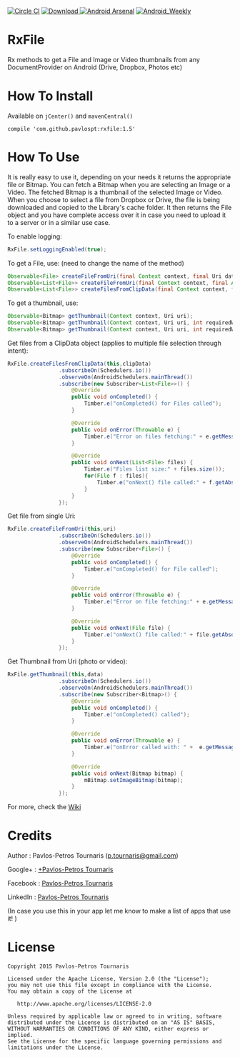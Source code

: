 [![Circle CI](https://circleci.com/gh/pavlospt/RxFile/tree/master.svg?style=svg)](https://circleci.com/gh/pavlospt/RxFile/tree/master)
[ ![Download](https://api.bintray.com/packages/pavlospt/android-libraries/RxFile/images/download.svg) ](https://bintray.com/pavlospt/android-libraries/RxFile/_latestVersion)
[![Android Arsenal](https://img.shields.io/badge/Android%20Arsenal-RxFile-brightgreen.svg?style=flat)](http://android-arsenal.com/details/1/2901)
[![Android_Weekly](https://img.shields.io/badge/Android%20Weekly-RxFile-green.svg)](http://androidweekly.net/issues/issue-183)

# RxFile
Rx methods to get a File and Image or Video thumbnails from any DocumentProvider on Android (Drive, Dropbox, Photos etc)

# How To Install

Available on `jCenter()` and `mavenCentral()`
```
compile 'com.github.pavlospt:rxfile:1.5'
```

# How To Use
It is really easy to use it, depending on your needs it returns the appropriate file or Bitmap. You can fetch a Bitmap when you are selecting an Image or a Video. The fetched Bitmap is a thumbnail of the selected Image or Video. When you choose to select a file from Dropbox or Drive, the file is being downloaded and copied to the Library's cache folder. It then returns the File object and you have complete access over it in case you need to upload it to a server or in a similar use case.

To enable logging:
```java
RxFile.setLoggingEnabled(true);
```

To get a File, use: (need to change the name of the method) 
```java
Observable<File> createFileFromUri(final Context context, final Uri data);
Observable<List<File>> createFileFromUri(final Context context, final ArrayList<Uri> uris);
Observable<List<File>> createFilesFromClipData(final Context context, final ClipData clipData);
```

To get a thumbnail, use:
```java
Observable<Bitmap> getThumbnail(Context context, Uri uri);
Observable<Bitmap> getThumbnail(Context context, Uri uri, int requiredWidth, int requiredHeight);
Observable<Bitmap> getThumbnail(Context context, Uri uri, int requiredWidth, int requiredHeight, int kind);
```

Get files from a ClipData object (applies to multiple file selection through intent):
```java
RxFile.createFilesFromClipData(this,clipData)
                .subscribeOn(Schedulers.io())
                .observeOn(AndroidSchedulers.mainThread())
                .subscribe(new Subscriber<List<File>>() {
                    @Override
                    public void onCompleted() {
                        Timber.e("onCompleted() for Files called");
                    }

                    @Override
                    public void onError(Throwable e) {
                        Timber.e("Error on files fetching:" + e.getMessage());
                    }

                    @Override
                    public void onNext(List<File> files) {
                        Timber.e("Files list size:" + files.size());
                        for(File f : files){
                            Timber.e("onNext() file called:" + f.getAbsolutePath());
                        }
                    }
                });
```
Get file from single Uri:
```java
RxFile.createFileFromUri(this,uri)
                .subscribeOn(Schedulers.io())
                .observeOn(AndroidSchedulers.mainThread())
                .subscribe(new Subscriber<File>() {
                    @Override
                    public void onCompleted() {
                        Timber.e("onCompleted() for File called");
                    }

                    @Override
                    public void onError(Throwable e) {
                        Timber.e("Error on file fetching:" + e.getMessage());
                    }

                    @Override
                    public void onNext(File file) {
                        Timber.e("onNext() file called:" + file.getAbsolutePath());
                    }
                });
```

Get Thumbnail from Uri (photo or video):
```java
RxFile.getThumbnail(this,data)
                .subscribeOn(Schedulers.io())
                .observeOn(AndroidSchedulers.mainThread())
                .subscribe(new Subscriber<Bitmap>() {
                    @Override
                    public void onCompleted() {
                        Timber.e("onCompleted() called");
                    }

                    @Override
                    public void onError(Throwable e) {
                        Timber.e("onError called with: " +  e.getMessage());
                    }

                    @Override
                    public void onNext(Bitmap bitmap) {
                        mBitmap.setImageBitmap(bitmap);
                    }
                });
```

For more, check the [Wiki](https://github.com/pavlospt/RxFile/wiki/Methods) 


Credits
=======
Author : Pavlos-Petros Tournaris (p.tournaris@gmail.com)

Google+ : [+Pavlos-Petros Tournaris](https://plus.google.com/u/0/+PavlosPetrosTournaris/)

Facebook : [Pavlos-Petros Tournaris](https://www.facebook.com/pavlospt)

LinkedIn : [Pavlos-Petros Tournaris](https://www.linkedin.com/pub/pavlos-petros-tournaris/44/abb/218)

(In case you use this in your app let me know to make a list of apps that use it! )

License
=======

    Copyright 2015 Pavlos-Petros Tournaris

    Licensed under the Apache License, Version 2.0 (the "License");
    you may not use this file except in compliance with the License.
    You may obtain a copy of the License at
    
       http://www.apache.org/licenses/LICENSE-2.0
    
    Unless required by applicable law or agreed to in writing, software
    distributed under the License is distributed on an "AS IS" BASIS,
    WITHOUT WARRANTIES OR CONDITIONS OF ANY KIND, either express or implied.
    See the License for the specific language governing permissions and
    limitations under the License.
